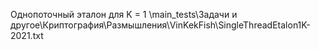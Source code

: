﻿
Однопоточный эталон для K = 1
	\main_tests\Задачи и другое\Криптография\Размышления\VinKekFish\SingleThreadEtalon1K-2021.txt

